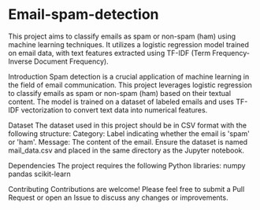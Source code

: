 # Email-spam-detection

This project aims to classify emails as spam or non-spam (ham) using machine learning techniques. It utilizes a logistic regression model trained on email data, with text features extracted using TF-IDF (Term Frequency-Inverse Document Frequency).

Introduction Spam detection is a crucial application of machine learning in the field of email communication. This project leverages logistic regression to classify emails as spam or non-spam (ham) based on their textual content. The model is trained on a dataset of labeled emails and uses TF-IDF vectorization to convert text data into numerical features.

Dataset The dataset used in this project should be in CSV format with the following structure: Category: Label indicating whether the email is 'spam' or 'ham'. Message: The content of the email. Ensure the dataset is named mail_data.csv and placed in the same directory as the Jupyter notebook.

Dependencies The project requires the following Python libraries: numpy pandas scikit-learn

Contributing Contributions are welcome! Please feel free to submit a Pull Request or open an Issue to discuss any changes or improvements.
